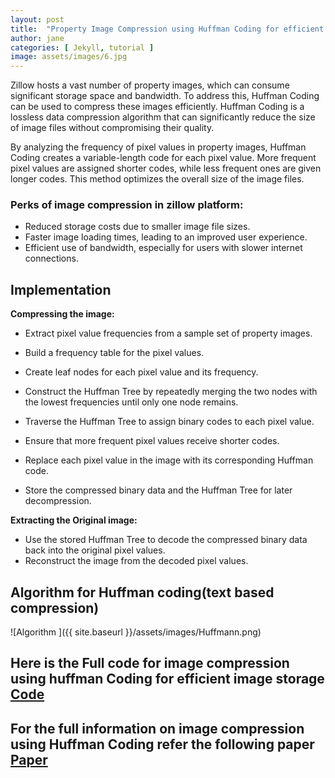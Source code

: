 ```yaml
---
layout: post
title:  "Property Image Compression using Huffman Coding for efficient Storage and retrival"
author: jane
categories: [ Jekyll, tutorial ]
image: assets/images/6.jpg
---
```


Zillow hosts a vast number of property images, which can consume significant storage space and bandwidth. To address this, Huffman Coding can be used to compress these images efficiently. Huffman Coding is a lossless data compression algorithm that can significantly reduce the size of image files without compromising their quality.

By analyzing the frequency of pixel values in property images, Huffman Coding creates a variable-length code for each pixel value. More frequent pixel values are assigned shorter codes, while less frequent ones are given longer codes. This method optimizes the overall size of the image files.

### Perks of image compression in zillow platform:
- Reduced storage costs due to smaller image file sizes.
- Faster image loading times, leading to an improved user experience.
- Efficient use of bandwidth, especially for users with slower internet connections.

## Implementation

**Compressing the image:**
- Extract pixel value frequencies from a sample set of property images.
- Build a frequency table for the pixel values.

- Create leaf nodes for each pixel value and its frequency.
- Construct the Huffman Tree by repeatedly merging the two nodes with the lowest frequencies until only one node remains.

- Traverse the Huffman Tree to assign binary codes to each pixel value.
- Ensure that more frequent pixel values receive shorter codes.

- Replace each pixel value in the image with its corresponding Huffman code.
- Store the compressed binary data and the Huffman Tree for later decompression.

**Extracting the Original image:**
- Use the stored Huffman Tree to decode the compressed binary data back into the original pixel values.
- Reconstruct the image from the decoded pixel values.

## Algorithm  for Huffman coding(text based compression)

![Algorithm ]({{ site.baseurl }}/assets/images/Huffmann.png)

## Here is the Full code for image compression using huffman Coding for efficient image storage [Code](https://github.com/sudhamshu091/Huffman-Encoding-Decoding-For-Image-Compression/blob/main/huffman.py)

## For the full information on image compression using Huffman Coding refer the following paper [Paper](https://www.academia.edu/35330074/Compression_Using_Huffman_Coding_on_Digital_Image_for_LSB_Steganography)